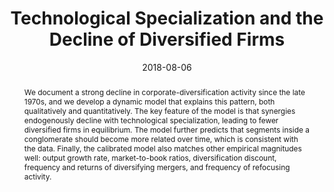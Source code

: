 ---
title: "Technological Specialization and the Decline of Diversified Firms"
collection: publications
permalink: /publication/technological-specialization
date: 2018-08-06
venue: 'Journal of Financial and Quantitative Analysis'
paperurl: '/files/pdf/research/Technological_Specialization.pdf'
link: 'https://doi.org/10.1017/S0022109018000583'
github: 'https://github.com/cesare-fracassi/technological_specialization'
citation: 'Anjos, F. and C. Fracassi. 2018. &quot;Technological Specialization and the Decline of Diversified Firms.&quot; <i>Journal of Financial and Quantitative Analysis</i> 53 (4), 1581-1614.'
abstract: 'We document a strong decline in corporate-diversification activity since the late 1970s, and we develop a dynamic model that explains this pattern, both qualitatively and quantitatively. The key feature of the model is that synergies endogenously decline with technological specialization, leading to fewer diversified firms in equilibrium. The model further predicts that segments inside a conglomerate should become more related over time, which is consistent with the data. Finally, the calibrated model also matches other empirical magnitudes well: output growth rate, market-to-book ratios, diversification discount, frequency and returns of diversifying mergers, and frequency of refocusing activity.'
---